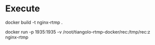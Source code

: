 # Execute

docker build -t nginx-rtmp .

docker run -p 1935:1935 -v /root/tiangolo-rtmp-docker/rec:/tmp/rec:z nginx-rtmp
